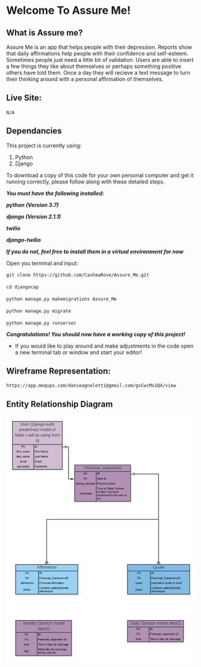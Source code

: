 # Welcome To Assure Me!

## What is Assure me?

Assure Me is an app that helps people with their depression. Reports show that daily affirmations help people with their confidence and self-esteem. Sometimes people just need a little bit of validation. Users are able to insert a few things they like about themselves or perhaps something positive others have told them. Once a day they will recieve a text message to turn their thinking around with a personal affirmation of themselves.

## Live Site:

```
N/A
```

## Dependancies

This project is currently using:

1. Python
1. Django

To download a copy of this code for your own personal computer and get it running correctly, please follow along with these detailed steps.

<strong><em>
You must have the following installed:

python (Version 3.7)

django (Version 2.1.1)

twilio

django-twilio

If you do not, feel free to install them in a virtual environment for now


</strong></em>
 
Open you terminal and input:

```
git clone https://github.com/CashewRose/Assure_Me.git

cd djangocap

python manage.py makemigrations Assure_Me

python manage.py migrate

python manage.py runserver
```

<em><strong>Congratulations! You should now have a working copy of this project! </strong></em>

- If you would like to play around and make adjustments in the code open a new terminal tab or window and start your editor! 

## Wireframe Representation: 

```
https://app.moqups.com/danieagnoletti@gmail.com/gvCwcMx1Q4/view
```

## Entity Relationship Diagram
![](./ERD.png)
